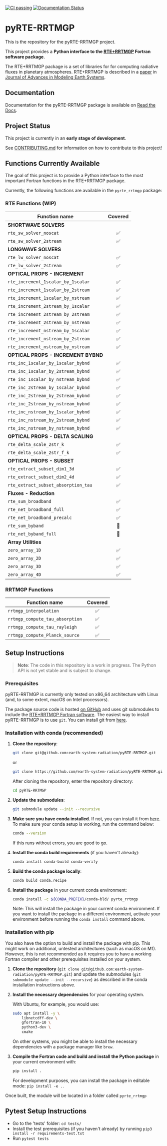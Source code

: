 [![CI passing](https://github.com/earth-system-radiation/pyRTE-RRTMGP/actions/workflows/conda.yml/badge.svg)](https://github.com/earth-system-radiation/pyRTE-RRTMGP/actions/workflows/conda.yml)
[![Documentation Status](https://readthedocs.org/projects/pyrte-rrtmgp/badge/?version=latest)](https://pyrte-rrtmgp.readthedocs.io/en/latest/?badge=latest)

# pyRTE-RRTMGP

This is the repository for the pyRTE-RRTMGP project.

This project provides a **Python interface to the [RTE+RRTMGP](https://earth-system-radiation.github.io/rte-rrtmgp/)
Fortran software package**.

The RTE+RRTMGP package is a set of libraries for for computing radiative fluxes in
planetary atmospheres. RTE+RRTMGP is described in a
[paper](https://doi.org/10.1029/2019MS001621) in
[Journal of Advances in Modeling Earth Systems](http://james.agu.org/).

## Documentation

Documentation for the pyRTE-RRTMGP package is available on [Read the Docs](https://pyrte-rrtmgp.readthedocs.io/en/latest/).

## Project Status

This project is currently in an **early stage of development**.

See [CONTRIBUTING.md](CONTRIBUTING.md) for information on how to contribute to this project!

## Functions Currently Available

The goal of this project is to provide a Python interface to the most important
Fortran functions in the RTE+RRTMGP package.

Currently, the following functions are available in the `pyrte_rrtmgp` package:

### RTE Functions (WIP)

<!-- start-rte-functions-section -->

| Function name                           | Covered |
|-----------------------------------------|:-------:|
| **SHORTWAVE SOLVERS**                   |         |
| `rte_sw_solver_noscat`                  |   ✅   |
| `rte_sw_solver_2stream`                 |   ✅   |
| **LONGWAVE SOLVERS**                    |         |
| `rte_lw_solver_noscat`                  |   ✅   |
| `rte_lw_solver_2stream`                 |   ✅   |
| **OPTICAL PROPS - INCREMENT**           |         |
| `rte_increment_1scalar_by_1scalar`      |   ✅   |
| `rte_increment_1scalar_by_2stream`      |   ✅   |
| `rte_increment_1scalar_by_nstream`      |   ✅   |
| `rte_increment_2stream_by_1scalar`      |   ✅   |
| `rte_increment_2stream_by_2stream`      |   ✅   |
| `rte_increment_2stream_by_nstream`      |   ✅   |
| `rte_increment_nstream_by_1scalar`      |   ✅   |
| `rte_increment_nstream_by_2stream`      |   ✅   |
| `rte_increment_nstream_by_nstream`      |   ✅   |
| **OPTICAL PROPS - INCREMENT BYBND**     |         |
| `rte_inc_1scalar_by_1scalar_bybnd`      |   ✅   |
| `rte_inc_1scalar_by_2stream_bybnd`      |   ✅   |
| `rte_inc_1scalar_by_nstream_bybnd`      |   ✅   |
| `rte_inc_2stream_by_1scalar_bybnd`      |   ✅   |
| `rte_inc_2stream_by_2stream_bybnd`      |   ✅   |
| `rte_inc_2stream_by_nstream_bybnd`      |   ✅   |
| `rte_inc_nstream_by_1scalar_bybnd`      |   ✅   |
| `rte_inc_nstream_by_2stream_bybnd`      |   ✅   |
| `rte_inc_nstream_by_nstream_bybnd`      |   ✅   |
| **OPTICAL PROPS - DELTA SCALING**       |         |
| `rte_delta_scale_2str_k`                |   ✅   |
| `rte_delta_scale_2str_f_k`              |   ✅   |
| **OPTICAL PROPS - SUBSET**              |         |
| `rte_extract_subset_dim1_3d`            |   ✅   |
| `rte_extract_subset_dim2_4d`            |   ✅   |
| `rte_extract_subset_absorption_tau`     |   ✅   |
| **Fluxes - Reduction**                  |         |
| `rte_sum_broadband`                     |   ✅   |
| `rte_net_broadband_full`                |   ✅   |
| `rte_net_broadband_precalc`             |   ✅   |
| `rte_sum_byband`                        |   🔲   |
| `rte_net_byband_full`                   |   🔲   |
| **Array Utilities**                     |         |
| `zero_array_1D`                         |   ✅   |
| `zero_array_2D`                         |   ✅   |
| `zero_array_3D`                         |   ✅   |
| `zero_array_4D`                         |   ✅   |

<!-- end-rte-functions-section -->

### RRTMGP Functions

<!-- start-rrtmgp-functions-section -->

| Function name                           | Covered |
|-----------------------------------------|:-------:|
| `rrtmgp_interpolation`                  |   ✅   |
| `rrtmgp_compute_tau_absorption`         |   ✅   |
| `rrtmgp_compute_tau_rayleigh`           |   ✅   |
| `rrtmgp_compute_Planck_source`          |   ✅   |

<!-- end-rrtmgp-functions-section -->

## Setup Instructions

> **Note**:
> The code in this repository is a work in progress. The Python API is not yet stable and is subject to change.

<!-- start-setup-section -->

### Prerequisites

pyRTE-RRTMGP is currently only tested on x86_64 architecture with Linux (and, to some extent, macOS on Intel processors).

The package source code is hosted [on GitHub](https://github.com/earth-system-radiation/pyRTE-RRTMGP) and uses git submodules to include the [RTE+RRTMGP Fortran software](https://earth-system-radiation.github.io/rte-rrtmgp/). The easiest way to install pyRTE-RRTMGP is to use `git`. You can install git from [here](https://git-scm.com/downloads).

### Installation with conda (recommended)

1. **Clone the repository**:

    ```bash
    git clone git@github.com:earth-system-radiation/pyRTE-RRTMGP.git
    ```

    or

    ```bash
    git clone https://github.com/earth-system-radiation/pyRTE-RRTMGP.git
    ```

    After cloning the repository, enter the repository directory:

    ```bash
    cd pyRTE-RRTMGP
    ```

2. **Update the submodules**:

    ```bash
    git submodule update --init --recursive
    ```

3. **Make sure you have conda installed**. If not, you can install it from [here](https://docs.conda.io/en/latest/miniconda.html).
    To make sure your conda setup is working, run the command below:

    ```bash
    conda --version
    ```

    If this runs without errors, you are good to go.

4. **Install the conda build requirements** (if you haven't already):

    ```bash
    conda install conda-build conda-verify
    ```

5. **Build the conda package locally**:

    ```bash
    conda build conda.recipe
    ```

6. **Install the package** in your current conda environment:

    ```bash
    conda install -c ${CONDA_PREFIX}/conda-bld/ pyrte_rrtmgp
    ```

    Note: This will install the package in your current conda environment. If you want to install the package in a different environment, activate your environment before running the `conda install` command above.

### Installation with pip

You also have the option to build and install the package with pip. This might work on additional, untested architectures (such as macOS on M1). However, this is not recommended as it requires you to have a working Fortran compiler and other prerequisites installed on your system.

1. **Clone the repository** (``git clone git@github.com:earth-system-radiation/pyRTE-RRTMGP.git``) and update the submodules (``git submodule update --init --recursive``) as described in the conda installation instructions above.

2. **Install the necessary dependencies** for your operating system.

    With Ubuntu, for example, you would use:

    ``` bash
    sudo apt install -y \
        libnetcdff-dev \
        gfortran-10 \
        python3-dev \
        cmake
    ```

    On other systems, you might be able to install the necessary dependencies with a package manager like `brew`.

3. **Compile the Fortran code and build and install the Python package** in your current environment with:

    ``` bash
    pip install .
    ```

    For development purposes, you can install the package in editable mode: ``pip install -e .``.

Once built, the module will be located in a folder called `pyrte_rrtmgp`

<!-- end-setup-section -->

## Pytest Setup Instructions

* Go to the 'tests' folder: `cd tests/`
* Install the test prerequisites (if you haven't already) by running `pip3 install -r requirements-test.txt`
* Run `pytest tests`
